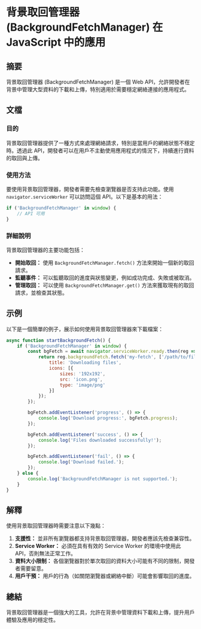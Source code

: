 <!--
Meta Description: # 背景取回管理器 (BackgroundFetchManager) 在 JavaScript 中的應用 ## 摘要 背景取回管理器 (BackgroundFetchManager) 是一個 Web API，允許開發者在背景中管理大型資料的下載和上傳，特別適用於需要穩定網絡連接的應用程式。 ## 文...
Meta Keywords: backgroundfetchmanager, api, bgfetch, console, log
-->

# 背景取回管理器 (BackgroundFetchManager) 在 JavaScript 中的應用

## 摘要
背景取回管理器 (BackgroundFetchManager) 是一個 Web API，允許開發者在背景中管理大型資料的下載和上傳，特別適用於需要穩定網絡連接的應用程式。

## 文檔
### 目的
背景取回管理器提供了一種方式來處理網絡請求，特別是當用戶的網絡狀態不穩定時。透過此 API，開發者可以在用戶不主動使用應用程式的情況下，持續進行資料的取回與上傳。

### 使用方法
要使用背景取回管理器，開發者需要先檢查瀏覽器是否支持此功能。使用 `navigator.serviceWorker` 可以訪問這個 API。以下是基本的用法：

```javascript
if ('BackgroundFetchManager' in window) {
    // API 可用
}
```

### 詳細說明
背景取回管理器的主要功能包括：

- **開始取回：** 使用 `BackgroundFetchManager.fetch()` 方法來開始一個新的取回請求。
- **監聽事件：** 可以監聽取回的進度與狀態變更，例如成功完成、失敗或被取消。
- **管理取回：** 可以使用 `BackgroundFetchManager.get()` 方法來獲取現有的取回請求，並檢查其狀態。

## 示例
以下是一個簡單的例子，展示如何使用背景取回管理器來下載檔案：

```javascript
async function startBackgroundFetch() {
    if ('BackgroundFetchManager' in window) {
        const bgFetch = await navigator.serviceWorker.ready.then(reg => {
            return reg.backgroundFetch.fetch('my-fetch', ['/path/to/file1', '/path/to/file2'], {
                title: 'Downloading files',
                icons: [{
                    sizes: '192x192',
                    src: 'icon.png',
                    type: 'image/png'
                }]
            });
        });

        bgFetch.addEventListener('progress', () => {
            console.log('Download progress:', bgFetch.progress);
        });

        bgFetch.addEventListener('success', () => {
            console.log('Files downloaded successfully!');
        });

        bgFetch.addEventListener('fail', () => {
            console.log('Download failed.');
        });
    } else {
        console.log('BackgroundFetchManager is not supported.');
    }
}
```

## 解釋
使用背景取回管理器時需要注意以下幾點：

1. **支援性：** 並非所有瀏覽器都支持背景取回管理器，開發者應該先檢查兼容性。
2. **Service Worker：** 必須在具有有效的 Service Worker 的環境中使用此 API，否則無法正常工作。
3. **資料大小限制：** 各個瀏覽器對於單次取回的資料大小可能有不同的限制，開發者需要留意。
4. **用戶干預：** 用戶的行為（如關閉瀏覽器或網絡中斷）可能會影響取回的進度。

## 總結
背景取回管理器是一個強大的工具，允許在背景中管理資料下載和上傳，提升用戶體驗及應用的穩定性。